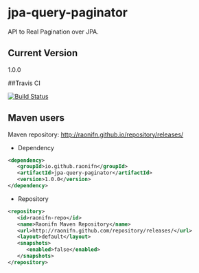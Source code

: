 jpa-query-paginator
==============

API to Real Pagination over JPA.

## Current Version
1.0.0


##Travis CI

[![Build Status](https://travis-ci.org/raonifn/jpa-query-paginator.png)](https://travis-ci.org/raonifn/jpa-query-paginator)

## Maven users
Maven repository: http://raonifn.github.io/repository/releases/

* Dependency
```xml
<dependency>
   <groupId>io.github.raonifn</groupId>
   <artifactId>jpa-query-paginator</artifactId>
   <version>1.0.0</version>
</dependency>
```

* Repository
```xml
<repository>
   <id>raonifn-repo</id>
   <name>Raonifn Maven Repository</name>
   <url>http://raonifn.github.com/repository/releases/</url>
   <layout>default</layout>
   <snapshots>
      <enabled>false</enabled>
   </snapshots>
</repository>
```
